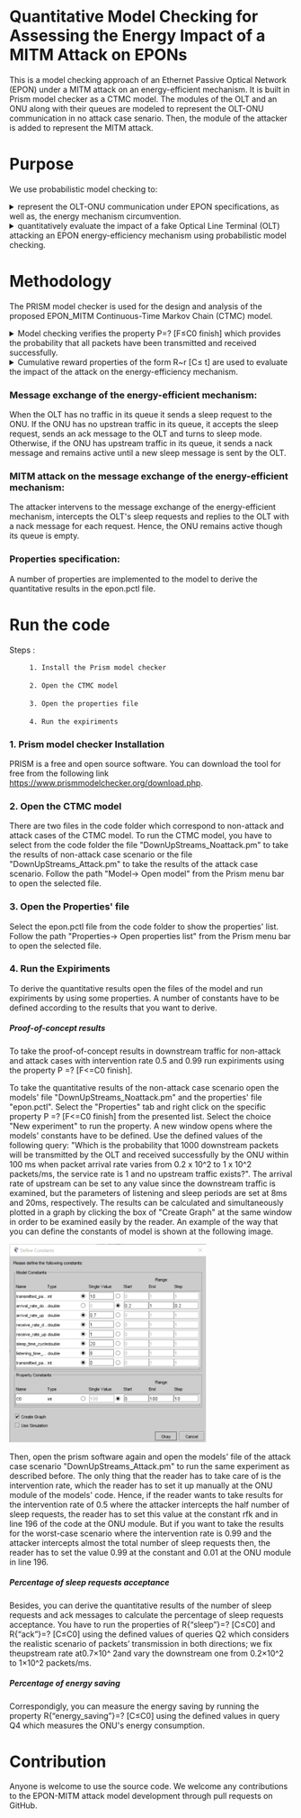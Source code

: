 # Quantitative Model Checking for Assessing the Energy Impact of a MITM Attack on EPONs
This is a model checking approach of an Ethernet Passive Optical Network (EPON) under a MITM attack on an energy-efficient mechanism. It is built in Prism model checker as a CTMC model. 
The modules of the OLT and an ONU along with their queues are modeled to represent the OLT-ONU communication in no attack case senario.
Then, the module of the attacker is added to represent the MITM attack.

# Purpose
We use probabilistic model checking to:       
<details>
           <summary>represent the OLT-ONU communication under EPON specifications, as well as, the energy mechanism circumvention.</summary>
</details> 
<details>
           <summary>quantitatively evaluate the impact of a fake Optical Line Terminal (OLT) attacking an EPON energy-efficiency mechanism using probabilistic model checking.</summary>
</details>
         
# Methodology
The PRISM model checker is used for the design and analysis of the proposed EPON_MITM Continuous-Time Markov Chain (CTMC) model.
<details>
<summary>Model checking verifies the property P=? [F≤C0  finish] which provides the probability that all packets have been transmitted and received successfully.</summary>
</details>
<details>
<summary>Cumulative reward properties of the form R~r [C≤ t] are used to evaluate the impact of the attack on the energy-efficiency mechanism.</summary>
</details>

### Message exchange of the energy-efficient mechanism: 
When the OLT has no traffic in its queue it sends a sleep request to the ONU. If the ONU has no upstrean traffic in its queue, it accepts the sleep request, sends an ack message to the OLT and turns to sleep mode.
Otherwise, if the ONU has upstream traffic in its queue, it sends a nack message and remains active until a new sleep message is sent by the OLT.

### MITM attack on the message exchange of the energy-efficient mechanism: 
The attacker intervens to the message exchange of the energy-efficient mechanism, intercepts the OLT's sleep requests and replies to the OLT with a nack message for each request. Hence, the ONU remains active though its queue is empty.  

### Properties specification: 
A number of properties are implemented to the model to derive the quantitative results in the epon.pctl file.  

# Run the code
 Steps :
         
         1. Install the Prism model checker
         
         2. Open the CTMC model
         
         3. Open the properties file
         
         4. Run the expiriments

### 1. Prism model checker Installation
PRISM is a free and open source software. You can download the tool for free from the following link https://www.prismmodelchecker.org/download.php. 

### 2. Open the CTMC model
There are two files in the code folder which correspond to non-attack and attack cases of the CTMC model. To run the CTMC model, you have to select from the code folder the file "DownUpStreams_Noattack.pm" to take the results of non-attack case scenario or the file "DownUpStreams_Attack.pm" to take the results of the attack case scenario. Follow the path "Model-> Open model" from the Prism menu bar to open the selected file.

### 3. Open the Properties' file
Select the epon.pctl file from the code folder to show the properties' list. Follow the path "Properties-> Open properties list" from the Prism menu bar to open the selected file.

### 4. Run the Expiriments
To derive the quantitative results open the files of the model and run expiriments by using some properties. A number of constants have to be defined according to the results that you want to derive.

##### Proof-of-concept results
To take the proof-of-concept results in downstream traffic for non-attack and attack cases with intervention rate 0.5 and 0.99 run expiriments using the property P =? [F<=C0 finish]. 

To take the quantitative results of the non-attack case scenario open the models' file "DownUpStreams_Noattack.pm" and the properties' file "epon.pctl". Select the "Properties" tab and right click on the specific property P =? [F<=C0 finish] from the presented list. Select the choice "New experiment" to run the property. A new window opens where the models' constants have to be defined. Use the defined values of the following query: "Which is the probability that 1000 downstream packets will be transmitted by the OLT and received successfully by the ONU within 100 ms when packet arrival rate varies from 0.2 x 10^2 to 1 x 10^2 packets/ms, the service rate is 1 and no upstream traffic exists?". The arrival rate of upstream can be set to any value since the downstream traffic is examined, but the parameters of listening and sleep periods are set at 8ms and 20ms, respectively. The results can be calculated and simultaneously plotted in a graph by clicking the box of "Create Graph" at the same window in order to be examined easily by the reader. An example of the way that you can define the constants of model is shown at the following image. 

<img src="images/down.png" width=350>

Then, open the prism software again and open the models' file of the attack case scenario "DownUpStreams_Attack.pm" to run the same experiment as described before. The only thing that the reader has to take care of is the intervention rate, which the reader has to set it up manually at the ONU module of the models' code. Hence, if the reader wants to take results for the intervention rate of 0.5 where the attacker intercepts the half number of sleep requests, the reader has to set this value at the constant rfk and in line 196 of the code at the ONU module. But if you want to take the results for the worst-case scenario where the intervention rate is 0.99 and the attacker intercepts almost the total number of sleep requests then, the reader has to set the value 0.99 at the constant and 0.01 at the ONU module in line 196.       

##### Percentage of sleep requests acceptance 
Besides, you can derive the quantitative results of the number of sleep requests and ack messages to calculate the percentage of sleep requests acceptance. You have to run the properties of R{“sleep”}=? [C≤C0] and R{“ack”}=? [C≤C0] using the defined values of queries Q2 which considers the realistic scenario of packets’ transmission in both directions; we fix theupstream rate at0.7×10^ 2and vary the downstream one from 0.2×10^2 to 1×10^2 packets/ms.   

##### Percentage of energy saving 
Correspondigly, you can measure the energy saving by running the property R{“energy_saving”}=? [C≤C0] using the defined values in query Q4 which measures the ONU's energy consumption.   

# Contribution
Anyone is welcome to use the source code. We welcome any contributions to the EPON-MITM attack model development through pull requests on GitHub.
